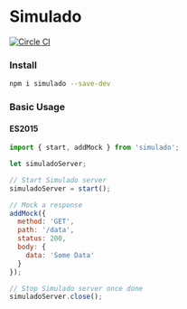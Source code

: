 # Simulado

[![Circle CI](https://circleci.com/gh/ldabiralai/simulado.svg?style=svg)](https://circleci.com/gh/ldabiralai/simulado)

### Install
```bash
npm i simulado --save-dev
```

### Basic Usage
#### ES2015
```javascript
import { start, addMock } from 'simulado';

let simuladoServer;

// Start Simulado server
simuladoServer = start();

// Mock a response
addMock({
  method: 'GET',
  path: '/data',
  status: 200,
  body: {
    data: 'Some Data'
  }
});

// Stop Simulado server once done
simuladoServer.close();
```
